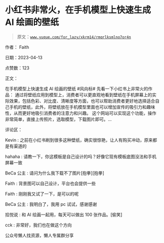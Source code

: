 # 小红书非常火，在手机模型上快速生成 AI 绘画的壁纸

> 原文：[`www.yuque.com/for_lazy/xkrm14/rmqrlksmlno7or4n`](https://www.yuque.com/for_lazy/xkrm14/rmqrlksmlno7or4n)



作者： Faith



日期：2023-04-13



点赞数：123

<ne-card data-card-name="hr" data-card-type="block" id="RzonD" data-event-boundary="card">

正文：



在手机模型上快速生成 AI 绘画的壁纸 #风向标# 先看一下小红书上非常火的作品： 通过将壁纸应用到模型上，消费者可以更直观地看到壁纸在手机屏幕上的实际效果，包括色彩、对比度、清晰度等方面，也可以帮助消费者更好地选择适合自己手机的壁纸，此外，将壁纸放在手机模型里面也可以增加宣传的吸引力和趣味性，从而更好地吸引消费者的注意力和兴趣。 这个网站可以实现这个功能，操作非常简单，直接上传照片，选取模型，下载图片即可。...

<ne-card data-card-name="hr" data-card-type="block" id="RzMVP" data-event-boundary="card">

评论区：



Kevin : 之前在小红书刷到很多这种壁纸，确实很惊艳，让人有购买冲动，原来都是有渠道的



hahaha : 请教一下，你这模板是自己设计的吗？好像它现有模板底图没法和手机屏幕一致



BeCa 公主 : 请问为什么我下载不了图片[抱拳][抱拳]



Faith : 背景图可以自己设计，平台也会提供一些



Faith : 刚刚我又试了一下，是可以的呢



BeCa 公主 : 我明白了，我用 pc 试试，感谢感谢



拾悦说 : 和 AI 绘画一起用，每天可以做出 100 张作品。[偷笑]



cck : 非常好，我们也在做这个方向

<ne-card data-card-name="hr" data-card-type="block" id="P8IcS" data-event-boundary="card">

公众号懒人找资源，懒人专属群分享

</ne-card></ne-card></ne-card>